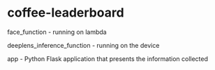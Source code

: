 # coffee-leaderboard
face_function - running on lambda

deeplens_inference_function - running on the device

app - Python Flask application that presents the information collected

